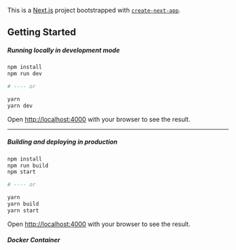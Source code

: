 This is a [Next.js](https://nextjs.org/) project bootstrapped with [`create-next-app`](https://github.com/vercel/next.js/tree/canary/packages/create-next-app).

## Getting Started

##### Running locally in development mode

```bash
npm install
npm run dev

# ---- or

yarn
yarn dev
```

Open [http://localhost:4000](http://localhost:4000) with your browser to see the result.

------
##### Building and deploying in production
```bash
npm install
npm run build
npm start

# ---- or

yarn
yarn build
yarn start
```

Open [http://localhost:4000](http://localhost:4000) with your browser to see the result.

##### Docker Container
```bash
```